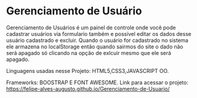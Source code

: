 # Gerenciamento de Usuário
Gerenciamento de Usuários é um painel de controle onde você pode cadastrar usuários via formulario também e possível editar os dados
desse usuário cadastrado e excluir.
Quando o usuário for cadastrado no sistema ele armazena no localStorage então quando sairmos do site o dado não será apagado
só clicando na opção de exlcuir mesmo que ele será apagado.

Linguagens usadas nesse Projeto: HTML5,CSS3,JAVASCRIPT OO.

Frameworks: BOOSTRAP E FONT AWESOME.
Link para acessar o projeto: https://felipe-alves-augusto.github.io/Gerenciamento-de-Usuario/
 
